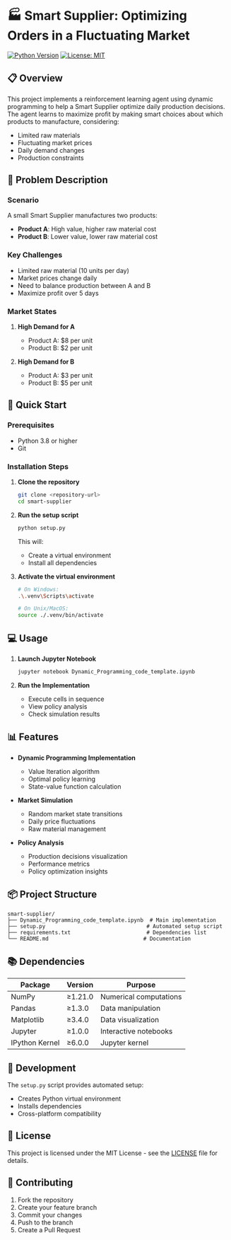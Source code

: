 # 🏭 Smart Supplier: Optimizing Orders in a Fluctuating Market

[![Python Version](https://img.shields.io/badge/python-3.8%2B-blue)](https://www.python.org/downloads/)
[![License: MIT](https://img.shields.io/badge/License-MIT-yellow.svg)](https://opensource.org/licenses/MIT)

## 📋 Overview

This project implements a reinforcement learning agent using dynamic programming to help a Smart Supplier optimize daily production decisions. The agent learns to maximize profit by making smart choices about which products to manufacture, considering:
- Limited raw materials
- Fluctuating market prices
- Daily demand changes
- Production constraints

## 🎯 Problem Description

### Scenario
A small Smart Supplier manufactures two products:
- **Product A**: High value, higher raw material cost
- **Product B**: Lower value, lower raw material cost

### Key Challenges
- Limited raw material (10 units per day)
- Market prices change daily
- Need to balance production between A and B
- Maximize profit over 5 days

### Market States
1. **High Demand for A**
   - Product A: $8 per unit
   - Product B: $2 per unit

2. **High Demand for B**
   - Product A: $3 per unit
   - Product B: $5 per unit

## 🚀 Quick Start

### Prerequisites
- Python 3.8 or higher
- Git

### Installation Steps

1. **Clone the repository**
   ```bash
   git clone <repository-url>
   cd smart-supplier
   ```

2. **Run the setup script**
   ```bash
   python setup.py
   ```
   This will:
   - Create a virtual environment
   - Install all dependencies

3. **Activate the virtual environment**
   ```bash
   # On Windows:
   .\.venv\Scripts\activate

   # On Unix/MacOS:
   source ./.venv/bin/activate
   ```

## 💻 Usage

1. **Launch Jupyter Notebook**
   ```bash
   jupyter notebook Dynamic_Programming_code_template.ipynb
   ```

2. **Run the Implementation**
   - Execute cells in sequence
   - View policy analysis
   - Check simulation results

## 📊 Features

- **Dynamic Programming Implementation**
  - Value Iteration algorithm
  - Optimal policy learning
  - State-value function calculation

- **Market Simulation**
  - Random market state transitions
  - Daily price fluctuations
  - Raw material management

- **Policy Analysis**
  - Production decisions visualization
  - Performance metrics
  - Policy optimization insights

## 📦 Project Structure

```
smart-supplier/
├── Dynamic_Programming_code_template.ipynb  # Main implementation
├── setup.py                                # Automated setup script
├── requirements.txt                        # Dependencies list
└── README.md                              # Documentation
```

## 📚 Dependencies

| Package | Version | Purpose |
|---------|---------|---------|
| NumPy | ≥1.21.0 | Numerical computations |
| Pandas | ≥1.3.0 | Data manipulation |
| Matplotlib | ≥3.4.0 | Data visualization |
| Jupyter | ≥1.0.0 | Interactive notebooks |
| IPython Kernel | ≥6.0.0 | Jupyter kernel |

## 🔧 Development

The `setup.py` script provides automated setup:
- Creates Python virtual environment
- Installs dependencies
- Cross-platform compatibility

## 📝 License

This project is licensed under the MIT License - see the [LICENSE](LICENSE) file for details.

## 🤝 Contributing

1. Fork the repository
2. Create your feature branch
3. Commit your changes
4. Push to the branch
5. Create a Pull Request 